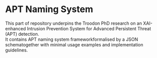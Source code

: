 # APT Naming System

This part of repository underpins the Troodon PhD research on an XAI-enhanced Intrusion Prevention System for Advanced Persistent Threat (APT) detection.  
It contains APT naming system frameworkformalised by a JSON schematogether with minimal usage examples and implementation guidelines.
